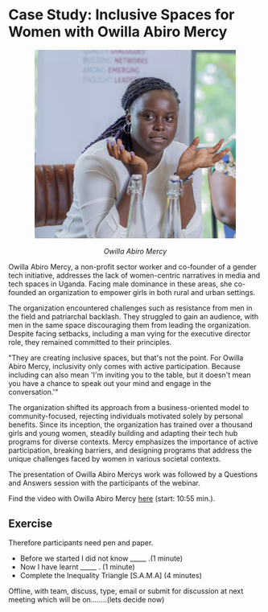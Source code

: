 # Case Study: Inclusive Spaces for Women with Owilla Abiro Mercy
<p align="center" width="100%">
  <img width="400" alt="Owilla Abiro Mercy" src="images/owilla_abiro_mercy.png">
</p>
<p align="center" width="100%">
  <em>Owilla Abiro Mercy</em></p>

Owilla Abiro Mercy, a non-profit sector worker and co-founder of a gender tech initiative, addresses the lack of women-centric narratives in media and tech spaces in Uganda. Facing male dominance in these areas, she co-founded an organization to empower girls in both rural and urban settings.

The organization encountered challenges such as resistance from men in the field and patriarchal backlash. They struggled to gain an audience, with men in the same space discouraging them from leading the organization. Despite facing setbacks, including a man vying for the executive director role, they remained committed to their principles.

"They are creating inclusive spaces, but that's not the point. For Owilla Abiro Mercy, inclusivity only comes with active participation. Because including can also mean 'I'm inviting you to the table, but it doesn't mean you have a chance to speak out your mind and engage in the conversation.'"

The organization shifted its approach from a business-oriented model to community-focused, rejecting individuals motivated solely by personal benefits. Since its inception, the organization has trained over a thousand girls and young women, steadily building and adapting their tech hub programs for diverse contexts. Mercy emphasizes the importance of active participation, breaking barriers, and designing programs that address the unique challenges faced by women in various societal contexts.

The presentation of Owilla Abiro Mercys work was followed by a Questions and Answers session with the participants of the webinar.  

Find the video with Owilla Abiro Mercy [here](https://www.youtube.com/watch?v=vHWmjZjdiVs) (start: 10:55 min.).


## Exercise 
Therefore participants need pen and paper.

* Before we started I did not know _____ .(1 minute)
* Now I have learnt _____ . (1 minute)
* Complete the Inequality Triangle [S.A.M.A] (4 minutes)

Offline, with team, discuss, type, email or submit for discussion at next meeting which will be on……..(lets decide now)
